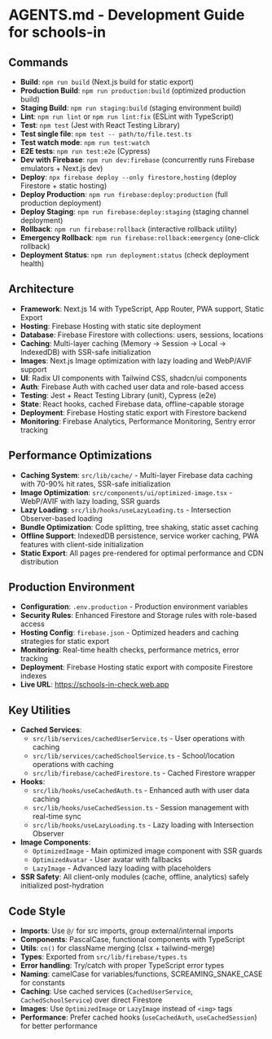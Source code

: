 # AGENTS.md - Development Guide for schools-in

## Commands

- **Build**: `npm run build` (Next.js build for static export)
- **Production Build**: `npm run production:build` (optimized production build)
- **Staging Build**: `npm run staging:build` (staging environment build)
- **Lint**: `npm run lint` or `npm run lint:fix` (ESLint with TypeScript)
- **Test**: `npm test` (Jest with React Testing Library)
- **Test single file**: `npm test -- path/to/file.test.ts`
- **Test watch mode**: `npm run test:watch`
- **E2E tests**: `npm run test:e2e` (Cypress)
- **Dev with Firebase**: `npm run dev:firebase` (concurrently runs Firebase emulators + Next.js dev)
- **Deploy**: `npx firebase deploy --only firestore,hosting` (deploy Firestore + static hosting)
- **Deploy Production**: `npm run firebase:deploy:production` (full production deployment)
- **Deploy Staging**: `npm run firebase:deploy:staging` (staging channel deployment)
- **Rollback**: `npm run firebase:rollback` (interactive rollback utility)
- **Emergency Rollback**: `npm run firebase:rollback:emergency` (one-click rollback)
- **Deployment Status**: `npm run deployment:status` (check deployment health)

## Architecture

- **Framework**: Next.js 14 with TypeScript, App Router, PWA support, Static Export
- **Hosting**: Firebase Hosting with static site deployment
- **Database**: Firebase Firestore with collections: users, sessions, locations
- **Caching**: Multi-layer caching (Memory → Session → Local → IndexedDB) with SSR-safe initialization
- **Images**: Next.js Image optimization with lazy loading and WebP/AVIF support
- **UI**: Radix UI components with Tailwind CSS, shadcn/ui components
- **Auth**: Firebase Auth with cached user data and role-based access
- **Testing**: Jest + React Testing Library (unit), Cypress (e2e)
- **State**: React hooks, cached Firebase data, offline-capable storage
- **Deployment**: Firebase Hosting static export with Firestore backend
- **Monitoring**: Firebase Analytics, Performance Monitoring, Sentry error tracking

## Performance Optimizations

- **Caching System**: `src/lib/cache/` - Multi-layer Firebase data caching with 70-90% hit rates, SSR-safe initialization
- **Image Optimization**: `src/components/ui/optimized-image.tsx` - WebP/AVIF with lazy loading, SSR guards
- **Lazy Loading**: `src/lib/hooks/useLazyLoading.ts` - Intersection Observer-based loading
- **Bundle Optimization**: Code splitting, tree shaking, static asset caching
- **Offline Support**: IndexedDB persistence, service worker caching, PWA features with client-side initialization
- **Static Export**: All pages pre-rendered for optimal performance and CDN distribution

## Production Environment

- **Configuration**: `.env.production` - Production environment variables
- **Security Rules**: Enhanced Firestore and Storage rules with role-based access
- **Hosting Config**: `firebase.json` - Optimized headers and caching strategies for static export
- **Monitoring**: Real-time health checks, performance metrics, error tracking
- **Deployment**: Firebase Hosting static export with composite Firestore indexes
- **Live URL**: https://schools-in-check.web.app

## Key Utilities

- **Cached Services**:
  - `src/lib/services/cachedUserService.ts` - User operations with caching
  - `src/lib/services/cachedSchoolService.ts` - School/location operations with caching
  - `src/lib/firebase/cachedFirestore.ts` - Cached Firestore wrapper
- **Hooks**:
  - `src/lib/hooks/useCachedAuth.ts` - Enhanced auth with user data caching
  - `src/lib/hooks/useCachedSession.ts` - Session management with real-time sync
  - `src/lib/hooks/useLazyLoading.ts` - Lazy loading with Intersection Observer
- **Image Components**:
  - `OptimizedImage` - Main optimized image component with SSR guards
  - `OptimizedAvatar` - User avatar with fallbacks
  - `LazyImage` - Advanced lazy loading with placeholders
- **SSR Safety**: All client-only modules (cache, offline, analytics) safely initialized post-hydration

## Code Style

- **Imports**: Use `@/` for src imports, group external/internal imports
- **Components**: PascalCase, functional components with TypeScript
- **Utils**: `cn()` for className merging (clsx + tailwind-merge)
- **Types**: Exported from `src/lib/firebase/types.ts`
- **Error handling**: Try/catch with proper TypeScript error types
- **Naming**: camelCase for variables/functions, SCREAMING_SNAKE_CASE for constants
- **Caching**: Use cached services (`CachedUserService`, `CachedSchoolService`) over direct Firestore
- **Images**: Use `OptimizedImage` or `LazyImage` instead of `<img>` tags
- **Performance**: Prefer cached hooks (`useCachedAuth`, `useCachedSession`) for better performance
